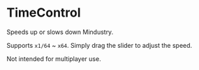 # TimeControl
Speeds up or slows down Mindustry.   

Supports `x1/64` ~ `x64`. Simply drag the slider to adjust the speed.   

Not intended for multiplayer use.   
